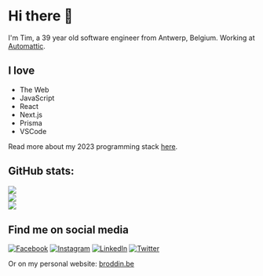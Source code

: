 # Hi there 👋
I'm Tim, a 39 year old software engineer from Antwerp, Belgium. Working at [Automattic](https://automattic.com).

## I love
- The Web
- JavaScript
- React
- Next.js
- Prisma
- VSCode

Read more about my 2023 programming stack [here](https://broddin.be/2023/05/08/my-2023-programming-stack/).


## GitHub stats:
![](https://github-readme-stats.vercel.app/api?username=timbroddin&theme=monokai&hide_border=false&include_all_commits=true&count_private=true)<br/>
![](https://github-readme-streak-stats.herokuapp.com/?user=timbroddin&theme=city_light&hide_border=false)<br/>
![](https://github-readme-stats.vercel.app/api/top-langs/?username=timbroddin&theme=city_light&hide_border=false&include_all_commits=true&count_private=true&layout=compact)

## Find me on social media
[![Facebook](https://img.shields.io/badge/Facebook-%231877F2.svg?logo=Facebook&logoColor=white)](https://facebook.com/timbroddin) [![Instagram](https://img.shields.io/badge/Instagram-%23E4405F.svg?logo=Instagram&logoColor=white)](https://instagram.com/timbroddin) [![LinkedIn](https://img.shields.io/badge/LinkedIn-%230077B5.svg?logo=linkedin&logoColor=white)](https://linkedin.com/in/timbroddin)  [![Twitter](https://img.shields.io/badge/Twitter-%231DA1F2.svg?logo=Twitter&logoColor=white)](https://twitter.com/timbroddin)

Or on my personal website: [broddin.be](https://broddin.be)
